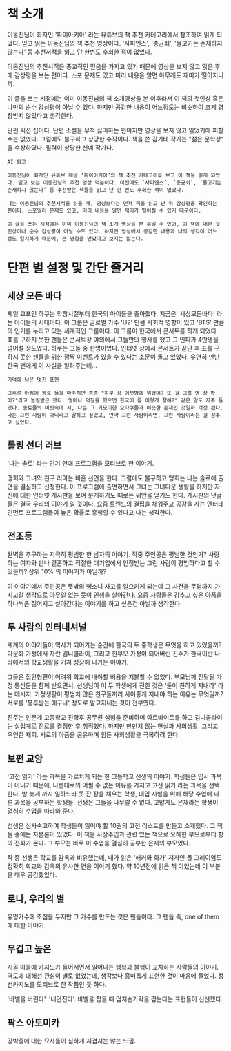 # 책 소개
이동진님이 화자인 '파이아키아' 라는 유튜브의 책 추천 카테고리에서 참조하여 읽게 되었다. 믿고 읽는 이동진님의 책 추천 영상이다.
'사피엔스', '총균쇠', '물고기는 존재하지 않는다' 등 추천서적을 읽고 단 한번도 후회한 적이 없었다. 

이동진님의 추천서적은 종교적인 믿음을 가지고 있기 때문에 영상을 보지 않고 읽은 후에 감상평을 보는 편이다. 스포 문제도 있고 미리 내용을 알면 아무래도 재미가 떨어지니까.

이 글을 쓰는 시점에는 이미 이동진님의 책 소개영상을 본 이후라서 이 책의 첫인상 혹은 나만의 순수 감상평이 아닐 수 있다. 하지만 공감한 내용이 어느정도는 비슷하여 크게 영향받지 않았다고 생각한다.

단편 픽션 집이다. 단편 소설을 무척 싫어하는 편이지만 영상을 보지 않고 읽었기에 피할 수는 없었다. 그럼에도 불구하고 상당한 수작이다. 책을 쓴 김기태 작가는 "젊은 문학상" 을 수상하였다. 필력이 상당한 신예 작가다.

~~~
AI 퇴고

이동진님이 화자인 유튜브 채널 ‘파이아키아’의 책 추천 카테고리를 보고 이 책을 읽게 되었다. 믿고 보는 이동진님의 추천 영상 덕분이다. 이전에도 ‘사피엔스’, ‘총균쇠’, ‘물고기는 존재하지 않는다’ 등 추천받은 책들을 읽고 단 한 번도 후회한 적이 없었다.

나는 이동진님의 추천서적을 읽을 때, 영상보다는 먼저 책을 읽고 난 뒤 감상평을 확인하는 편이다. 스포일러 문제도 있고, 미리 내용을 알면 재미가 떨어질 수 있기 때문이다.

이 글을 쓰는 시점에는 이미 이동진님의 책 소개 영상을 본 후일 수 있어, 이 책에 대한 첫인상이나 순수 감상평이 아닐 수도 있다. 하지만 영상에서 공감한 내용과 나의 생각이 어느 정도 일치하기 때문에, 큰 영향을 받았다고 보지는 않는다.
~~~

# 단편 별 설정 및 간단 줄거리

## 세상 모든 바다
제일 교포인 하쿠는 학창시절부터 한국의 아이돌을 좋아했다. 지금은 '세상모든바다' 라는 아이돌의 시대이다. 이 그룹은 글로벌 가수 'U2' 만큼 사회적 영향이 있고 'BTS' 만큼의 인기를 누리고 있는 세계적인 그룹이다. 이 그룹이 한국에서 콘서트를 하게 되었다. 표를 구하지 못한 팬들은 콘서트장 야외에서 그들만의 행사를 했고 그 인파가 4만명을 넘어설 정도였다. 하쿠는 그들 중 한명이었다. 인터넷 상에서 콘서트가 끝난 후 표를 구하지 못한 팬들을 위한 깜짝 이벤트가 있을 수 있다는 소문이 돌고 있었다. 우연히 만난 한국 팬에게 이 사실을 알려주는데...

``` 
기억에 남은 멋진 표현

그후로 아침에 동료 들을 마주치면 종종 "하쿠 상 어젯밤에 뭐했어? 또 걸 그룹 영 상 봤어?"라고 놀림받곤 했다. 얼마나 덕질을 했으면 한국어 를 이렇게 잘해?" 같은 말도 자주 들었다. 동료들의 머릿속에 서, 나는 그 기모이한 오타쿠들과 비슷한 존재인 것일까 걱정 됐다. 나는 그런 사람이 아니라고 말하고 싶었고, 만약 그런 사람이라면, 그런 사람이라는 걸 감추고 싶었다.

```

## 롤링 선더 러브
'나는 솔로' 라는 인기 연애 프로그램을 모티브로 한 이야기.

맹희와 그녀의 친구 리아는 비혼 선언을 한다. 그럼에도 불구하고 맹희는 나는 솔로에 출연을 결심하고 신청한다. 이 프로그램에 출연하면서 그녀는 그녀다운 생활을 하지만 자신에 대한 인터넷 게시판을 보며 분개하기도 때로는 위안을 얻기도 한다. 게시판의 댓글들은 결국 우리의 이야기 일 것이다. 요즘 트렌드의 결핍을 채워주고 공감을 사는 엔터테인먼트 프로그램들이 높은 확률로 흥행할 수 있다고 나는 생각한다.

## 전조등
완벽을 추구하는 지극히 평범한 한 남자의 이야기. 작중 주인공은 평범한 것인가? 사랑하는 여자와 만나 결혼하고 적절한 대기업에서 인정받는 그런 사람이 평범하다고 할 수 있을까? 상위 10% 의 이야기가 아닐까?

이 이야기에서 주인공은 뜻밖의 뺑소니 사고를 일으키게 되는데 그 사건을 무덤까지 가지고갈 생각으로 아무일 없는 듯이 인생을 살아간다. 요즘 사람들은 감추고 싶은 아픔을 하나씩은 짊어지고 살아간다는 이야기를 하고 싶은건 아닐까 생각한다.

## 두 사람의 인터내셔널 
세계의 이야기들이 역사가 되어가는 순간에 한국의 두 중학생은 무엇을 하고 있었을까?
다문화 가정에서 자란 김니콜라이, 그리고 한부모 가정이 되어버린 진주가 한국이란 나라에서의 학교생활을 거쳐 성장해 나가는 이야기.

그들은 집안형편이 어려워 학교에 내야할 비용을 지불할 수 없었다. 부모님께 전달될 가정 통신문을 함께 받으면서, 선생님이 이 두 학생에게 전한 것은 '둘이 친하게 지내라' 라는 메시지. 가정생활이 평범치 않은 친구들끼리 사이좋게 지내야 하는 이유는 무엇일까? 서로를 '봉투받는 애구나' 정도로 알고지내는 것이 전부였다.

진주는 인문계 고등학교 진학후 공무원 심험을 준비하며 아르바이트를 하고 김니콜라이는 실업계로 진로를 결정한 후 취직했다. 하지만 만만치 않는 현실과 사회생활. 그리고 우연한 재회. 서로의 아픔을 공유하며 힘든 사회생활을 극복하려 한다.

## 보편 교양 
'고전 읽기' 라는 과목을 가르치게 되는 한 고등학교 선생의 이야기. 
 학생들은 입시 과목이 아니기 때문에, 나름대로의 어쩔 수 없는 이유를 가지고 고전 읽기 라는 과목을 선택한다. 밤 늦게 까지 일하느라 못 잔 잠을 채우는 학생, 대입 시험을 위해 해당 수업에 다른 과목을 공부하는 학생들. 선생은 그들을 나무랄 수 없다. 고맙게도 은재라는 학생이 열심히 수업을 따라와 준다.

선생은 심사숙고하여 학생들이 읽어야 할 10권의 고전 리스트를 만들고 소개했다. 그 책들 중에는 자본론이 있었다. 이 책을 사상주입과 관련 있는 책으로 오해한 부모로부터 항의 전화가 온다. 그 부모는 바로 이 수업을 열심히 공부한 은재의 부모였다.

작 중 선생은 학교를 감옥과 비유했는데, 내가 읽은 '해커와 화가' 저자인 폴 그레이엄도 정확히 학교와 감옥의 유사한 면을 이야기 했다. 약 10년전에 읽은 책 이었는데 이 부분을 매우 공감했었다.

## 로나, 우리의 별 
유명가수에 초점을 두지만 그 가수를 만드는 것은 팬들이다. 그 팬들 즉, one of them 에 대한 이야기.

## 무겁고 높은 
시골 마을에 카지노가 들어서면서 일어나는 행복과 불행이 교차하는 사람들의 이야기.
역도에 대해선 관심이 별로 없었는데, 생각보다 흥미롭게 표현한 것이 마음에 들었다. 정선카지노를 모티브로 한 작품인 듯 하다.

'바벨을 버린다'. '내던진다'. 바벨을 잡을 때 엄지손가락을 감는다는 표현들이 신선했다.

## 팍스 아토미카
강박증에 대한 묘사들이 심하게 지겹지는 않는 느낌.